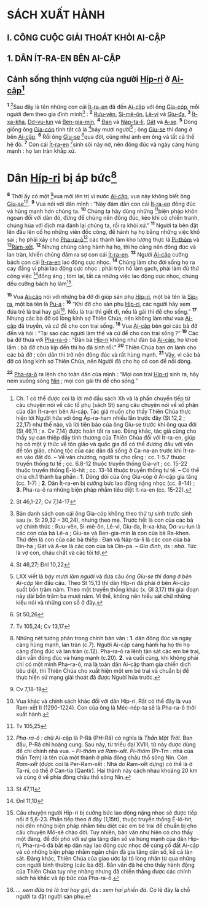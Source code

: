 # SÁCH XUẤT HÀNH

## I. CÔNG CUỘC GIẢI THOÁT KHỎI AI-CẬP

## 1. DÂN ÍT-RA-EN BÊN AI-CẬP

## Cảnh sống thịnh vượng của người [Híp-ri]() ở [Ai-cập]()[^1]
<sup><b>1</b></sup> [^1*]Sau đây là tên những con cái [Ít-ra-en]() đã đến [Ai-cập]() với ông [Gia-cóp](), mỗi người đem theo gia đình mình[^2] : <sup><b>2</b></sup> [Rưu-vên](), [Si-mê-ôn](), [Lê-vi]() và [Giu-đa](), <sup><b>3</b></sup> [Ít-xa-kha](), [Dơ-vu-lun]() và [Ben-gia-min](), <sup><b>4</b></sup> [Đan]() và [Náp-ta-li](), [Gát]() và [A-se](). <sup><b>5</b></sup> Dòng giống ông [Gia-cóp]() tính tất cả là [^2*]bảy mươi người[^3] ; ông [Giu-se]() thì đang ở bên [Ai-cập](). <sup><b>6</b></sup> Rồi ông [Giu-se]() [^3*]qua đời, cũng như anh em ông và tất cả thế hệ đó. <sup><b>7</b></sup> Con cái [Ít-ra-en]() [^4*]sinh sôi nảy nở, nên đông đúc và ngày càng hùng mạnh : họ lan tràn khắp xứ.


# Dân [Híp-ri]() bị áp bức[^4]
<sup><b>8</b></sup> Thời ấy có một [^5*]vua mới lên trị vì nước [Ai-cập](), vua này không biết ông [Giu-se]()[^5]. <sup><b>9</b></sup> Vua nói với dân mình : “Này đám dân con cái [Ít-ra-en]() đông đúc và hùng mạnh hơn chúng ta. <sup><b>10</b></sup> Chúng ta hãy dùng những [^6*]biện pháp khôn ngoan đối với dân đó, đừng để chúng nên đông đúc, kẻo khi có chiến tranh, chúng hùa với địch mà đánh lại chúng ta, rồi ra khỏi xứ.” <sup><b>11</b></sup> Người ta bèn đặt lên đầu lên cổ họ những viên đốc công, để hành hạ họ bằng những việc khổ sai ; họ phải xây cho [Pha-ra-ô]()[^6] các thành làm kho lương thực là [Pi-thôm]() và [^7*][Ram-xết](). <sup><b>12</b></sup> Nhưng chúng càng hành hạ họ, thì họ càng nên đông đúc và lan tràn, khiến chúng đâm ra sợ con cái [Ít-ra-en](). <sup><b>13</b></sup> Người [Ai-cập]() cưỡng bách con cái [Ít-ra-en]() lao động cực nhọc. <sup><b>14</b></sup> Chúng làm cho đời sống họ ra cay đắng vì phải lao động cực nhọc : phải trộn hồ làm gạch, phải làm đủ thứ công việc [^8*]đồng áng ; tóm lại, tất cả những việc lao động cực nhọc, chúng đều cưỡng bách họ làm[^7].

<sup><b>15</b></sup> Vua [Ai-cập]() nói với những bà đỡ đi giúp sản phụ [Híp-ri](), một bà tên là [Síp-ra](), một bà tên là [Pu-a]() : <sup><b>16</b></sup> “Khi đỡ cho sản phụ [Híp-ri](), các người hãy xem đứa trẻ là trai hay gái[^8]. Nếu là trai thì giết đi, nếu là gái thì để cho sống.” <sup><b>17</b></sup> Nhưng các bà đỡ có lòng kính sợ Thiên Chúa, nên không làm như vua [Ai-cập]() đã truyền, và cứ để cho con trai sống. <sup><b>18</b></sup> Vua [Ai-cập]() bèn gọi các bà đỡ đến và hỏi : “Tại sao các ngươi làm thế và cứ để cho con trai sống ?” <sup><b>19</b></sup> Các bà đỡ thưa với [Pha-ra-ô]() : “Đàn bà [Híp-ri]() không như đàn bà [Ai-cập](), họ khoẻ lắm : bà đỡ chưa kịp đến thì họ đã sinh rồi.” <sup><b>20</b></sup> Thiên Chúa ban ơn lành cho các bà đỡ ; còn dân thì trở nên đông đúc và rất hùng mạnh. <sup><b>21</b></sup> Vậy, vì các bà đỡ có lòng kính sợ Thiên Chúa, nên Người đã cho họ có con để nối dòng.

<sup><b>22</b></sup> [Pha-ra-ô]() ra lệnh cho toàn dân của mình : “Mọi con trai [Híp-ri]() sinh ra, hãy ném xuống sông [Nin]() ; mọi con gái thì để cho sống.”

[^1]: Ch. 1 có thể được coi là lời mở đầu sách Xh và là phần chuyển tiếp từ câu chuyện nói về các tổ phụ (sách St) sang câu chuyện nói về số phận của dân Ít-ra-en bên Ai-cập. Tác giả muốn cho thấy Thiên Chúa thực hiện lời Người hứa với ông Áp-ra-ham nhiều lần trước đây (St 12,2 ; 22,17) như thế nào, và lời tiên báo của ông Giu-se trước khi ông qua đời (St 46,11 ; x. Cv 7,14) được hoàn tất ra sao. Đàng khác, tác giả cũng cho thấy sự can thiệp đầy tình thương của Thiên Chúa đối với Ít-ra-en, giúp họ có một ý thức về tôn giáo và quốc gia để có thể đương đầu với vấn đề tôn giáo, chủng tộc của các dân đã sống ở Ca-na-an trước khi Ít-ra-en vào đất đó. – Về văn chương, người ta cho rằng : cc. 1-5.7 thuộc truyền thống tư tế ; cc. 6.8-12 thuộc truyền thống Gia-vít ; cc. 15-22 thuộc truyền thống Ê-lô-hít ; cc. 13-14 thuộc truyền thống tư tế. – Có thể chia ch.1 thành ba phần : **1**. Dòng dõi của ông Gia-cóp ở Ai-cập gia tăng (cc. 1-7) ; **2**. Dân Ít-ra-en bị cưỡng bức lao động nặng nhọc (cc. 8-14) ; **3**. Pha-ra-ô ra những biện pháp nhằm tiêu diệt Ít-ra-en (cc. 15-22).
[^2]: Bản danh sách con cái ông Gia-cóp không theo thứ tự sinh trước sinh sau (x. St 29,32 – 30,24), nhưng theo mẹ. Trước hết là con của các bà vợ chính thức : Rưu-vên, Si-mê-ôn, Lê-vi, Giu-đa, Ít-xa-kha, Dơ-vu-lun là các con của bà Lê-a ; Giu-se và Ben-gia-min là con của bà Ra-khen. Thứ đến là con của các bà thiếp : Đan và Náp-ta-li là các con của bà Bin-ha ; Gát và A-se là các con của bà Din-pa. – *Gia đình*, ds : *nhà*. Tức là vợ con, cháu chắt và các tôi tớ.
[^3]: LXX viết là *bảy mươi lăm người* và đưa câu *ông Giu-se thì đang ở bên Ai-cập* lên đầu câu. Theo St 15,13 thì dân Híp-ri đã phải ở bên Ai-cập suốt bốn trăm năm. Theo một truyền thống khác (x. Gl 3,17) thì giai đoạn này dài bốn trăm ba mươi năm. Vì thế, không nên hiểu sát chữ những kiểu nói và những con số ở đây.
[^4]: Những nét tương phản trong chính bản văn : **1**. dân đông đúc và ngày càng hùng mạnh, lan tràn (c.7). Người Ai-cập càng hành hạ họ thì họ càng đông đúc và lan tràn (c.12). Pha-ra-ô ra lệnh tàn sát các em bé trai, dân vẫn đông đúc và hùng mạnh (c.20). **2**. và cuối cùng, khi không phải chỉ có một mình Pha-ra-ô, mà là toàn dân Ai-cập tham gia chiến dịch tiêu diệt, thì Thiên Chúa cho xuất hiện một em bé trai và chuẩn bị để thực hiện sứ mạng giải thoát đã được Người hứa trước.
[^5]: Vua khác và chính sách khác đối với dân Híp-ri. Rất có thể đây là vua Ram-xết II (1290-1224). Con của ông là Méc-nép-ta sẽ là Pha-ra-ô thời xuất hành.
[^6]: *Pha-ra-ô* : chữ Ai-cập là P-Râ (PH-Râ) có nghĩa là *Thần Mặt Trời*. Ban đầu, P-Râ chỉ hoàng cung. Sau này, từ triều đại XVIII, từ này được dùng để chỉ chính nhà vua. – *Pi-thôm và Ram-xết*. *Pi-thôm* (Pr-Tm : nhà của thần Tem) là tên của một thành ở phía đông châu thổ sông Nin. Còn *Ram-xết* (được coi là Per-Ram-xết : Nhà do Ram-xết dựng) có thể là ở Ta-ni, có thể ở Can-tia (Qantir). Hai thành này cách nhau khoảng 20 km và cùng ở về phía đông châu thổ sông Nin.
[^7]: Câu chuyện người Híp-ri bị cưỡng bức lao động nặng nhọc sẽ được tiếp nối ở 5,6-23. Phần tiếp theo ở đây (1,15tt), thuộc truyền thống Ê-lô-hít, nói đến những biện pháp nhằm tiêu diệt các em bé trai để chuẩn bị cho câu chuyện Mô-sê chào đời. Tuy nhiên, bản văn như hiện có cho thấy một đàng, để đối phó với sự gia tăng dân số và hùng mạnh của dân Híp-ri, Pha-ra-ô đã bắt ép dân này lao động cực nhọc để củng cố đất Ai-cập và có những biện pháp nhằm ngăn chặn đà gia tăng dân số, kể cả tàn sát. Đàng khác, Thiên Chúa của giao ước lại tỏ lòng nhân từ qua những con người bình thường (các bà đỡ). Bản văn đã hé cho thấy hành động của Thiên Chúa tuy nhẹ nhàng nhưng đã chiến thắng được các chính sách hà khắc và áp bức của Pha-ra-ô.
[^8]: *... xem đứa trẻ là trai hay gái*, ds : *xem hai phiến đá*. Có lẽ đây là chỗ người ta đặt người sản phụ.
[^1*]: St 46,1-27; Cv 7,14-17
[^2*]: St 46,27; Đnl 10,22
[^3*]: St 50,26
[^4*]: Tv 105,24; Cv 13,17
[^5*]: Cv 7,18-19
[^6*]: Tv 105,25
[^7*]: St 47,11
[^8*]: Đnl 11,10